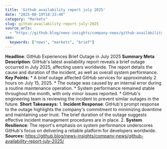 ```yaml
---
title: 'Github availability report july 2025'
date: "2025-08-19T18:33:40"
category: "Markets"
slug: github-availability-report-july-2025
source_urls:
  - "https://github.blog/news-insights/company-news/github-availability-report-july-2025/"
seo:
  keywords: ["news", "markets", "brief"]
---
```

**Headline**: GitHub Experiences Brief Outage in July 2025  **Summary Meta Description**: GitHub's latest availability report reveals a brief outage occurred in July 2025, affecting users worldwide. The report details the cause and duration of the incident, as well as overall system performance.  **Key Points:**  * A brief outage affected GitHub services for approximately 2 hours on July 15, 2025. * The outage was caused by an internal error during a routine maintenance operation. * System performance remained stable throughout the month, with only minor issues reported. * GitHub's engineering team is reviewing the incident to prevent similar outages in the future.  **Short Takeaways:**  1. **Incident Response**: GitHub's prompt response to the outage highlights the company's commitment to minimizing downtime and maintaining user trust. The brief duration of the outage suggests effective incident management procedures are in place. 2. **System Resilience**: The report's emphasis on system performance underscores GitHub's focus on delivering a reliable platform for developers worldwide.  **Sources:** https://github.blog/news-insights/company-news/github-availability-report-july-2025/ 
